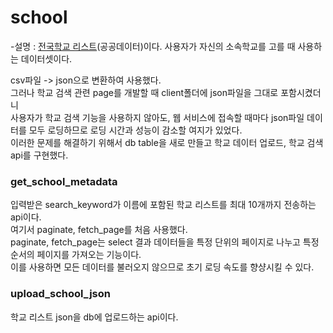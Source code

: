 # school

-설명 : [전국학교 리스트](https://open.neis.go.kr/portal/data/service/selectServicePage.do?page=1&rows=10&sortColumn=&sortDirection=&infId=OPEN17020190531110010104913&infSeq=3)(공공데이터)이다.
사용자가 자신의 소속학교를 고를 때 사용하는 데이터셋이다.

csv파일 -> json으로 변환하여 사용했다.
</br>
그러나 학교 검색 관련 page를 개발할 때 client폴더에 json파일을 그대로 포함시켰더니
</br>
사용자가 학교 검색 기능을 사용하지 않아도, 웹 서비스에 접속할 때마다 json파일 데이터를 모두 로딩하므로
로딩 시간과 성능이 감소할 여지가 있었다.
</br>
이러한 문제를 해결하기 위해서 db table을 새로 만들고 학교 데이터 업로드, 학교 검색 api를 구현했다.

### get_school_metadata

입력받은 search_keyword가 이름에 포함된 학교 리스트를 최대 10개까지 전송하는 api이다.
</br>
여기서 paginate, fetch_page를 처음 사용했다.
</br>
paginate, fetch_page는 select 결과 데이터들을 특정 단위의 페이지로 나누고 특정 순서의 페이지를 가져오는 기능이다.
</br>
이를 사용하면 모든 데이터를 불러오지 않으므로 초기 로딩 속도를 향샹시킬 수 있다.

### upload_school_json

학교 리스트 json을 db에 업로드하는 api이다.
